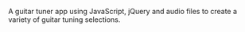 A guitar tuner app using JavaScript, jQuery and audio files to create a variety of guitar tuning selections.
